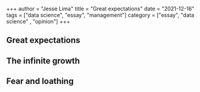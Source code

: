 +++
author = "Jesse Lima"
title = "Great expectations"
date = "2021-12-16"
tags = ["data science", "essay", "management"]
category = ["essay", "data science" , "opinion"]
+++

## Great expectations

## The infinite growth

## Fear and loathing
